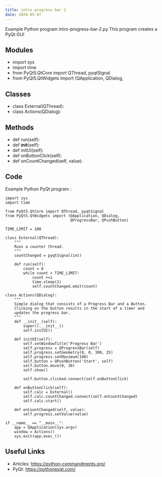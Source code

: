 ```yaml
---
title: intro progress bar 2
date: 2020-05-07
---
```

Example Python program intro-progress-bar-2.py
This program creates a PyQt GUI

## Modules

* import sys
* import time
* from PyQt5.QtCore import QThread, pyqtSignal
* from PyQt5.QtWidgets import (QApplication, QDialog,

## Classes

* class External(QThread):
* class Actions(QDialog):

## Methods

* def run(self):
* def __init__(self):
* def initUI(self):
* def onButtonClick(self):
* def onCountChanged(self, value):

## Code

Example Python PyQt program :

    import sys
    import time
    
    from PyQt5.QtCore import QThread, pyqtSignal
    from PyQt5.QtWidgets import (QApplication, QDialog,
                                 QProgressBar, QPushButton)
    
    TIME_LIMIT = 100
    
    class External(QThread):
        """
        Runs a counter thread.
        """
        countChanged = pyqtSignal(int)
    
        def run(self):
            count = 0
            while count < TIME_LIMIT:
                count +=1
                time.sleep(1)
                self.countChanged.emit(count)
    
    class Actions(QDialog):
        """
        Simple dialog that consists of a Progress Bar and a Button.
        Clicking on the button results in the start of a timer and
        updates the progress bar.
        """
        def __init__(self):
            super().__init__()
            self.initUI()
            
        def initUI(self):
            self.setWindowTitle('Progress Bar')
            self.progress = QProgressBar(self)
            self.progress.setGeometry(0, 0, 300, 25)
            self.progress.setMaximum(100)
            self.button = QPushButton('Start', self)
            self.button.move(0, 30)
            self.show()
    
            self.button.clicked.connect(self.onButtonClick)
    
        def onButtonClick(self):
            self.calc = External()
            self.calc.countChanged.connect(self.onCountChanged)
            self.calc.start()
    
        def onCountChanged(self, value):
            self.progress.setValue(value)
    
    if __name__ == "__main__":
        app = QApplication(sys.argv)
        window = Actions()
        sys.exit(app.exec_())

## Useful Links

- Articles: https://python-commandments.org/
- PyQt: https://pythonpyqt.com/
